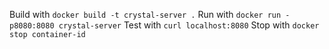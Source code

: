 Build with `docker build -t crystal-server .`
Run with `docker run -p8080:8080 crystal-server`
Test with `curl localhost:8080`
Stop with `docker stop container-id`
